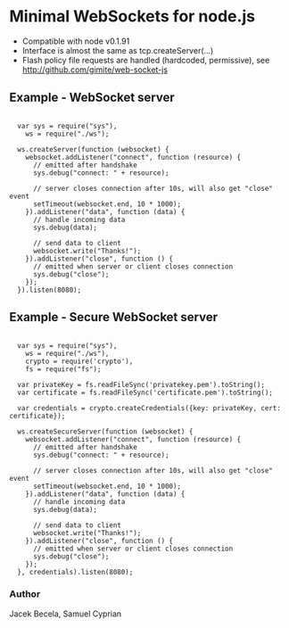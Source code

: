 # Minimal WebSockets for node.js

* Compatible with node v0.1.91
* Interface is almost the same as tcp.createServer(...)
* Flash policy file requests are handled (hardcoded, permissive), see http://github.com/gimite/web-socket-js

## Example - WebSocket server

<pre><code>
  var sys = require("sys"),
    ws = require("./ws");

  ws.createServer(function (websocket) {
    websocket.addListener("connect", function (resource) { 
      // emitted after handshake
      sys.debug("connect: " + resource);

      // server closes connection after 10s, will also get "close" event
      setTimeout(websocket.end, 10 * 1000); 
    }).addListener("data", function (data) { 
      // handle incoming data
      sys.debug(data);

      // send data to client
      websocket.write("Thanks!");
    }).addListener("close", function () { 
      // emitted when server or client closes connection
      sys.debug("close");
    });
  }).listen(8080);
</code></pre>

## Example - Secure WebSocket server

<pre><code>
  var sys = require("sys"),
    ws = require("./ws"),
    crypto = require('crypto'),
    fs = require("fs");

  var privateKey = fs.readFileSync('privatekey.pem').toString();
  var certificate = fs.readFileSync('certificate.pem').toString();

  var credentials = crypto.createCredentials({key: privateKey, cert: certificate});

  ws.createSecureServer(function (websocket) {
    websocket.addListener("connect", function (resource) { 
      // emitted after handshake
      sys.debug("connect: " + resource);

      // server closes connection after 10s, will also get "close" event
      setTimeout(websocket.end, 10 * 1000); 
    }).addListener("data", function (data) { 
      // handle incoming data
      sys.debug(data);

      // send data to client
      websocket.write("Thanks!");
    }).addListener("close", function () { 
      // emitted when server or client closes connection
      sys.debug("close");
    });
  }, credentials).listen(8080);
</code></pre>

### Author

Jacek Becela, Samuel Cyprian
